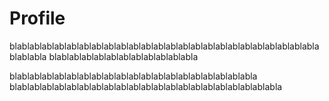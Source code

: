 # Profile

blablablablablablablablablablablablablablablablablablablablablablablablablablablabla
blablablablablablablablablablablabla  

blablablablablablablablablablablablablablablablablablablabla
blablablablablablablablablablablablablablablablablablablablablabla  
